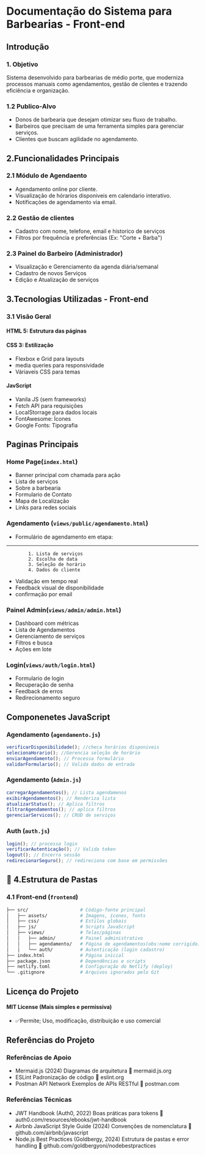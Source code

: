 # Documentação do Sistema para Barbearias - Front-end

## Introdução

###  1. Objetivo
Sistema desenvolvido para barbearias de médio porte, que moderniza processos manuais como agendamentos, gestão de clientes e trazendo eficiência e organização.

### 1.2 Publico-Alvo

- Donos de barbearia que desejam otimizar seu fluxo de trabalho.
- Barbeiros que precisam de uma ferramenta simples para gerenciar serviços.
- Clientes que buscam agilidade no agendamento.

## 2.Funcionalidades Principais

### 2.1 Módulo de Agendaento

- Agendamento online por cliente.
- Visualização de hórarios disponiveis em calendario interativo.
- Notificações de agendamento via email.

### 2.2 Gestão de clientes
- Cadastro com nome, telefone, email e historico de serviços
- Filtros por frequência e preferências (Ex: "Corte + Barba")

### 2.3 Painel do Barbeiro (Administrador)
- Visualização e Gerenciamento da agenda diária/semanal
- Cadastro de novos Serviços
- Edição e Atualização de serviços
## 3.Tecnologias Utilizadas - Front-end
### 3.1 Visão Geral
#### HTML 5: Estrutura das páginas
#### CSS 3: Estilização
- Flexbox e Grid para layouts
- media queries para responsividade
- Váriaveis CSS para temas
#### JavScript 
- Vanila JS (sem frameworks)
- Fetch API para requisições
- LocalStorrage para dados locais
- FontAwesome: Ícones
- Google Fonts: Tipografia
## Paginas Principais
### Home Page(`index.html`)
- Banner principal com chamada para ação
- Lista de serviços
- Sobre a barbearia
- Formulario de Contato
- Mapa de Localização
- Links para redes sociais
### Agendamento (`views/public/agendamento.html`)
- Formulário de agendamento em etapa:
---
            1. Lista de serviços
            2. Escolha de data
            3. Seleção de horário
            4. Dados do cliente
- Validação em tempo real
- Feedback visual de disponibilidade
- confirmação por email
### Painel Admin(`views/admin/admin.html`)
- Dashboard com métricas
- Lista de Agendamentos
- Gerenciamento de serviços
- Filtros e busca
- Ações em lote
### Login(`views/auth/login.html`)
- Formulario de login
- Recuperação de senha
- Feedback de erros
- Redirecionamento seguro
## Componenetes JavaScript
### Agendamento (`agendamento.js`)

```javascript
verificarDisponibilidade(); //checa horários disponiveis
selecionaHorario(); //Gerencia seleção de horário
enviarAgendamento(); // Processa formulário
validarFormulario(); // Valida dados de entrada
```
### Agendamento (`Admin.js`)
```javascript
carregarAgendamentos(); // Lista agendamenos
exibirAgendamentos(); // Renderiza lista
atualizarStatus(); // Aplica filtros
filtrarAgendamentos(); // aplica filtros
gerenciarServicos(); // CRUD de serviços
```

### Auth (`auth.js`)
```javascript
login(); // processa login
verificarAutenticação(); // Valida token
logout(); // Encerra sessão
redirecionarSeguro(); // redireciona com base em permissões
```

## 📁 4.Estrutura de Pastas
### 4.1 **Front-end** (`frontend`)
```bash
├── src/                   # Código-fonte principal
│   ├── assets/            # Imagens, ícones, fonts
│   ├── css/               # Estilos globais
│   ├── js/                # Scripts JavaScript
│   ├── views/             # Telas/páginas
│   │   ├── admin/         # Painel administrativo
│   │   ├── agendamento/   # Página de agendamentos(obs:nome corrigido)
│   │   └── auth/          # Autenticação (login cadastro)
├── index.html             # Página inicial
├── package.json           # Dependências e scripts
├── netlify.toml           # Configuração do Netlify (deploy)
└── .gitignore             # Arquivos ignorados pelo Git
```
## Licença do Projeto
#### MIT License (Mais simples e permissiva)
- ✅Permite; Uso, modificação, distribuição e uso comercial
## Referências do Projeto

### Referências de Apoio
- Mermaid.js (2024)
Diagramas de arquitetura 🔗 mermaid.js.org
- ESLint
Padronização de código 🔗 eslint.org
- Postman API Network
Exemplos de APIs RESTful 🔗 postman.com

### Referências Técnicas
- JWT Handbook (Auth0, 2022)
Boas práticas para tokens 🔗 auth0.com/resources/ebooks/jwt-handbook
- Airbnb JavaScript Style Guide (2024)
Convenções de nomenclatura 🔗 github.com/airbnb/javascript
- Node.js Best Practices (Goldbergy, 2024)
Estrutura de pastas e error handling 🔗 github.com/goldbergyoni/nodebestpractices
